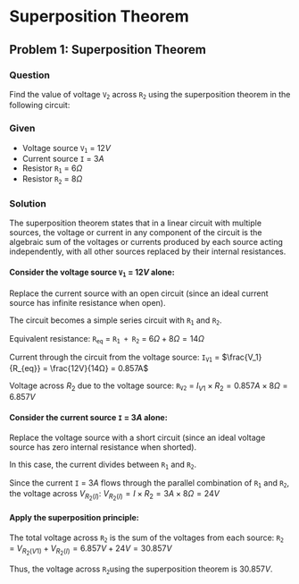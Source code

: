 # Superposition Theorem

## Problem 1: Superposition Theorem

### Question
Find the value of voltage <code>V<sub>2</sub></code> across <code>R<sub>2</sub></code> using the superposition theorem in the following circuit:

### Given
- Voltage source <code>V<sub>1</sub></code> = $12V$
- Current source <code>I</code> = $3A$
- Resistor <code>R<sub>1<sub></code> = $6Ω$
- Resistor <code>R<sub>2<sub></code> = $8Ω$

### Solution
The superposition theorem states that in a linear circuit with multiple sources, the voltage or current in any component of the circuit is the algebraic sum of the voltages or currents produced by each source acting independently, with all other sources replaced by their internal resistances.

#### Consider the voltage source <code>V<sub>1</sub></code> = $12V$ alone:

Replace the current source with an open circuit (since an ideal current source has infinite resistance when open).

The circuit becomes a simple series circuit with <code>R<sub>1</sub></code> and <code>R<sub>2</sub></code>.

Equivalent resistance:
<code>R<sub>eq</sub></code> = <code>R<sub>1</sub> + R<sub>2</sub></code> = $6Ω + 8Ω = 14Ω$

Current through the circuit from the voltage source:
<code>I<sub>V1</sub></code> = $\frac{V_1}{R_{eq}} = \frac{12V}{14Ω} = 0.857A$

Voltage across $R_2$ due to the voltage source:
<code>R<sub>V2</sub></code> = $I_{V1} \times R_2 = 0.857A \times 8Ω = 6.857V$

#### Consider the current source <code>I</code> = $3A$ alone:

Replace the voltage source with a short circuit (since an ideal voltage source has zero internal resistance when shorted).

In this case, the current divides between <code>R<sub>1<sub></code> and <code>R<sub>2<sub></code>.

Since the current <code>I</code>  = $3A$ flows through the parallel combination of <code>R<sub>1<sub></code> and <code>R<sub>2<sub></code>, the voltage across $V_{R_2(I)}$:
$V_{R_2(I)} = I \times R_2 = 3A \times 8Ω = 24V$

#### Apply the superposition principle:

The total voltage across <code>R<sub>2<sub></code> is the sum of the voltages from each source:
<code>R<sub>2<sub></code> = $V_{R_2(V1)} + V_{R_2(I)} = 6.857V + 24V = 30.857V$

Thus, the voltage across <code>R<sub>2<sub></code>using the superposition theorem is $30.857V$.

